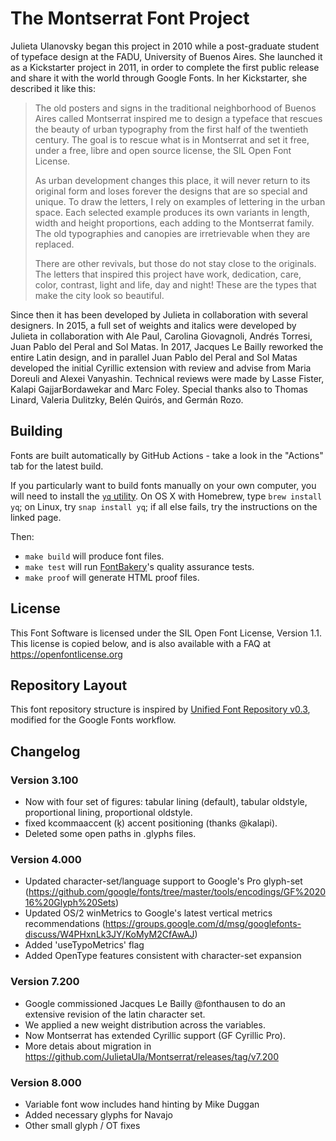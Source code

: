 # The Montserrat Font Project

Julieta Ulanovsky began this project in 2010 while a post-graduate student of typeface design at the FADU, University of Buenos Aires.
She launched it as a Kickstarter project in 2011, in order to complete the first public release and share it with the world through Google Fonts.
In her Kickstarter, she described it like this:

> The old posters and signs in the traditional neighborhood of Buenos Aires called Montserrat inspired me to design a typeface that rescues the beauty of urban typography from the first half of the twentieth century. The goal is to rescue what is in Montserrat and set it free, under a free, libre and open source license, the SIL Open Font License.
>
> As urban development changes this place, it will never return to its original form and loses forever the designs that are so special and unique. To draw the letters, I rely on examples of lettering in the urban space. Each selected example produces its own variants in length, width and height proportions, each adding to the Montserrat family. The old typographies and canopies are irretrievable when they are replaced.
>
> There are other revivals, but those do not stay close to the originals. The letters that inspired this project have work, dedication, care, color, contrast, light and life, day and night! These are the types that make the city look so beautiful.

Since then it has been developed by Julieta in collaboration with several designers.
In 2015, a full set of weights and italics were developed by Julieta in collaboration with Ale Paul, Carolina Giovagnoli, Andrés Torresi, Juan Pablo del Peral and Sol Matas.
In 2017, Jacques Le Bailly reworked the entire Latin design, and in parallel Juan Pablo del Peral and Sol Matas developed the initial Cyrillic extension with review and advise from Maria Doreuli and Alexei Vanyashin.
Technical reviews were made by Lasse Fister, Kalapi GajjarBordawekar and Marc Foley. Special thanks also to Thomas Linard, Valeria Dulitzky, Belén Quirós, and Germán Rozo.

## Building

Fonts are built automatically by GitHub Actions - take a look in the "Actions" tab for the latest build.

If you particularly want to build fonts manually on your own computer, you will need to install the [`yq` utility](https://github.com/mikefarah/yq). On OS X with Homebrew, type `brew install yq`; on Linux, try `snap install yq`; if all else fails, try the instructions on the linked page.

Then:

- `make build` will produce font files.
- `make test` will run [FontBakery](https://github.com/googlefonts/fontbakery)'s quality assurance tests.
- `make proof` will generate HTML proof files.

## License

This Font Software is licensed under the SIL Open Font License, Version 1.1.
This license is copied below, and is also available with a FAQ at
https://openfontlicense.org

## Repository Layout

This font repository structure is inspired by [Unified Font Repository v0.3](https://github.com/unified-font-repository/Unified-Font-Repository), modified for the Google Fonts workflow.

## Changelog

### Version 3.100

- Now with four set of figures: tabular lining (default), tabular oldstyle, proportional lining, proportional oldstyle.
- fixed kcommaaccent (ķ) accent positioning (thanks @kalapi).
- Deleted some open paths in .glyphs files.

### Version 4.000

- Updated character-set/language support to Google's Pro glyph-set (https://github.com/google/fonts/tree/master/tools/encodings/GF%202016%20Glyph%20Sets)
- Updated OS/2 winMetrics to Google's latest vertical metrics recommendations (https://groups.google.com/d/msg/googlefonts-discuss/W4PHxnLk3JY/KoMyM2CfAwAJ)
- Added 'useTypoMetrics' flag
- Added OpenType features consistent with character-set expansion

### Version 7.200

- Google commissioned Jacques Le Bailly @fonthausen to do an extensive revision of the latin character set.
- We applied a new weight distribution across the variables.
- Now Montserrat has extended Cyrillic support (GF Cyrillic Pro).
- More detais about migration in https://github.com/JulietaUla/Montserrat/releases/tag/v7.200

### Version 8.000

- Variable font wow includes hand hinting by Mike Duggan
- Added necessary glyphs for Navajo
- Other small glyph / OT fixes
